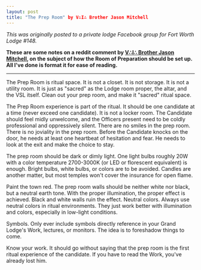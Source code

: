 ```yaml
---
layout: post
title: "The Prep Room" by V∴I∴ Brother Jason Mitchell
---
```

*This was originally posted to a private lodge Facebook group for Fort Worth Lodge #148.*

**These are some notes on a reddit comment by [V∴I∴ Brother Jason Mitchell](http://www.arslatomorum.com/vitae-maconarium), on the subject of how the Room of Preparation should be set up. All I've done is format it for ease of reading.**

* * *

The Prep Room is ritual space. It is not a closet. It is not storage. It is not a utility room. It is just as "sacred" as the Lodge room proper, the altar, and the VSL itself. Clean out your prep room, and make it "sacred" ritual space.

The Prep Room experience is part of the ritual. It should be one candidate at a time (never exceed one candidate). It is not a locker room. The Candidate should feel midly unwelcome, and the Officers present need to be coldly professional and oppressively silent. There are no smiles in the prep room. There is no joviality in the prep room. Before the Candidate knocks on the door, he needs at least one heartbeat of hesitation and fear. He needs to look at the exit and make the choice to stay.

The prep room should be dark or dimly light. One light bulbs roughly 20W with a color temperature 2700-3000K (or LED or florescent equivalent) is enough. Bright bulbs, white bulbs, or colors are to be avoided. Candles are another matter, but most temples won't cover the insurance for open flame.

Paint the town red. The prep room walls should be neither white nor black, but a neutral earth tone. With the proper illumination, the proper effect is achieved. Black and white walls ruin the effect. Neutral colors. Always use neutral colors in ritual environments. They just work better with illumination and colors, especially in low-light conditions.

Symbols. Only ever include symbols directly reference in your Grand Lodge's Work, lectures, or monitors. The idea is to foreshadow things to come.

Know your work. It should go without saying that the prep room is the first ritual experience of the candidate. If you have to read the Work, you've already lost him.
